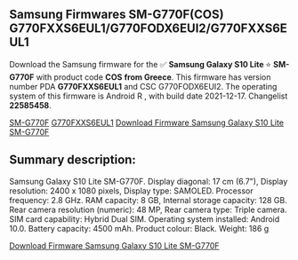<h2>Samsung Firmwares SM-G770F(COS) G770FXXS6EUL1/G770FODX6EUI2/G770FXXS6EUL1</h2>
Download the Samsung firmware for the ✅ <strong>Samsung Galaxy S10 Lite </strong> ⭐ <strong>SM-G770F</strong> with product code <strong>COS</strong> <strong> from Greece</strong>. This firmware has version number PDA <strong>G770FXXS6EUL1</strong> and CSC G770FODX6EUI2. The operating system of this firmware is Android R , with build date 2021-12-17. Changelist <strong>22585458</strong>.


[SM-G770F](https://samfirm.shop/samsung/model/SM-G770F)
[G770FXXS6EUL1](https://samfirm.shop/samsung/pda/G770FXXS6EUL1)
[Download Firmware Samsung Galaxy S10 Lite SM-G770F](https://samfirm.shop/samsung/firmware/483474)
<h2>Summary description:</h2>
<p>Samsung Galaxy S10 Lite SM-G770F. Display diagonal: 17 cm (6.7"), Display resolution: 2400 x 1080 pixels, Display type: SAMOLED. Processor frequency: 2.8 GHz. RAM capacity: 8 GB, Internal storage capacity: 128 GB. Rear camera resolution (numeric): 48 MP, Rear camera type: Triple camera. SIM card capability: Hybrid Dual SIM. Operating system installed: Android 10.0. Battery capacity: 4500 mAh. Product colour: Black. Weight: 186 g</p>


[Download Firmware Samsung Galaxy S10 Lite SM-G770F](https://samfirm.shop/samsung/firmware/483474)

